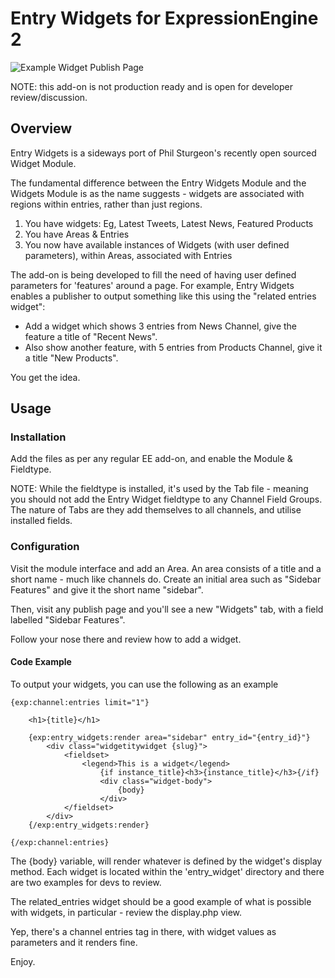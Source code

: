 # Entry Widgets for ExpressionEngine 2

![Example Widget Publish Page](http://cl.ly/image/39081S432Q0B)

NOTE: this add-on is not production ready and is open for developer review/discussion.

## Overview

Entry Widgets is a sideways port of Phil Sturgeon's recently open sourced Widget Module.

The fundamental difference between the Entry Widgets Module and the Widgets Module is as the name suggests - widgets are associated with regions within entries, rather than just regions.

1. You have widgets:
  Eg, Latest Tweets, Latest News, Featured Products
2. You have Areas & Entries
3. You now have available instances of Widgets (with user defined parameters), within Areas, associated with Entries

The add-on is being developed to fill the need of having user defined parameters for 'features' around a page. For example, Entry Widgets enables a publisher to output something like this using the "related entries widget":

  * Add a widget which shows 3 entries from News Channel, give the feature a title of "Recent News".
  * Also show another feature, with 5 entries from Products Channel, give it a title "New Products".

You get the idea.

## Usage

### Installation
Add the files as per any regular EE add-on, and enable the Module &amp; Fieldtype.

NOTE: While the fieldtype is installed, it's used by the Tab file - meaning you should not add the Entry Widget fieldtype to any Channel Field Groups. The nature of Tabs are they add themselves to all channels, and utilise installed fields.

### Configuration

Visit the module interface and add an Area. An area consists of a title and a short name - much like channels do. Create an initial area such as "Sidebar Features" and give it the short name "sidebar".

Then, visit any publish page and you'll see a new "Widgets" tab, with a field labelled "Sidebar Features".

Follow your nose there and review how to add a widget.

#### Code Example

To output your widgets, you can use the following as an example

	{exp:channel:entries limit="1"}

		<h1>{title}</h1>

		{exp:entry_widgets:render area="sidebar" entry_id="{entry_id}"}
			<div class="widgetitywidget {slug}">
				<fieldset>
					<legend>This is a widget</legend>
						{if instance_title}<h3>{instance_title}</h3>{/if}
						<div class="widget-body">
							{body}
						</div>
				</fieldset>
			</div>
		{/exp:entry_widgets:render}

	{/exp:channel:entries}

The {body} variable, will render whatever is defined by the widget's display method. Each widget is located within the 'entry_widget' directory and there are two examples for devs to review.

The related_entries widget should be a good example of what is possible with widgets, in particular - review the display.php view.

Yep, there's a channel entries tag in there, with widget values as parameters and it renders fine.

Enjoy.
